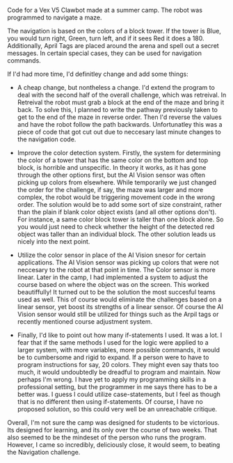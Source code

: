 Code for a Vex V5 Clawbot made at a summer camp. The robot was programmed to navigate a maze.


The navigation is based on the colors of a block tower. If the tower is Blue, you would turn right, Green, turn left, and if it sees Red it does a 180. 
Additionally, April Tags are placed around the arena and spell out a secret messages. In certain special cases, they can be used for navigation commands.


If I'd had more time, I'd definitley change and add some things:

- A cheap change, but nontheless a change. I'd extend the program to deal with the second half of the overall challenge, which was retreival.
In Retreival the robot must grab a block at the end of the maze and bring it back. To solve this, I planned to write the pathway previously taken
to get to the end of the maze in reverse order. Then I'd reverse the values and have the robot follow the path backwards. Unfortunatley this was a
piece of code that got cut out due to neccesary last minute changes to the navigation code.

- Improve the color detection system. Firstly, the system for determining the color of a tower that has the same color on the bottom and top block,
is horrible and unspecific. In theory it works, as it has gone through the other options first, but the AI Vision sensor was often picking up colors
from elsewhere. While temporarily we just changed the order for the challenge, if say, the maze was larger and more complex, the robot would be
triggering movement code in the wrong order. The solution would be to add some sort of size constraint, rather than the plain if blank color object
exists (and all other options don't). For instance, a same color block tower is taller than one block alone. So you would just need to check whether
the height of the detected red object was taller than an individual block. The other solution leads us nicely into the next point.

- Utilize the color sensor in place of the AI Vision snesor for certain applications. The AI Vision sensor was picking up colors that were not
neccesary to the robot at that point in time. The Color sensor is more linear. Later in the camp, I had implemented a system to adjust the course
based on where the object was on the screen. This worked beautiffully! It turned out to be the solution the most succesful teams used as well. This
of course would eliminate the challenges based on a linear sensor, yet boost its strengths of a linear sensor. Of course the AI Vision sensor would
still be utilized for things such as the Arpil tags or recently mentioned course adjustment system.

- Finally, I'd like to point out how many if-statements I used. It was a lot. I fear that if the same methods I used for the logic were applied to a
larger system, with more variables, more possible commands, it would be to cumbersome and rigid to expand. If a person were to have to program instructions
for say, 20 colors. They  might even say thats too much, it would undoubtedly be dreadful to program and maintain. Now perhaps I'm wrong. I have yet to
apply my programming skills in a professional setting, but the programmer in me says there has to be a better was. I guess I could utilize case-statements,
but I feel as though that is no different then using if-statements. Of course, I have no proposed solution, so this could very well be an unreachable critique.


Overall, I'm not sure the camp was designed for students to be victorious. Its designed for learning, and its only over the course of two weeks. That also 
seemed to be the mindeset of the person who runs the program. However, I came so incredibly, deliciously close, it would seem, to beating the Navigation
challenge.
